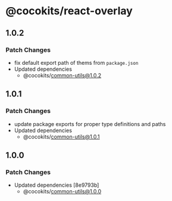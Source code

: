 # @cocokits/react-overlay

## 1.0.2

### Patch Changes

- fix default export path of thems from `package.json`
- Updated dependencies
  - @cocokits/common-utils@1.0.2

## 1.0.1

### Patch Changes

- update package exports for proper type definitions and paths
- Updated dependencies
  - @cocokits/common-utils@1.0.1

## 1.0.0

### Patch Changes

- Updated dependencies [8e9793b]
  - @cocokits/common-utils@1.0.0

